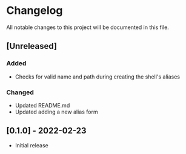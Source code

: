 # Changelog
All notable changes to this project will be documented in this file.

## [Unreleased]

### Added
- Checks for valid name and path during creating the shell's aliases

### Changed
- Updated README.md
- Updated adding a new alias form

## [0.1.0] - 2022-02-23
- Initial release
